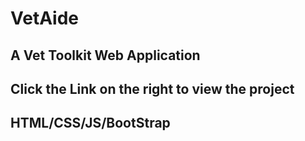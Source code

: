 # VetAide
## A Vet Toolkit Web Application
## Click the Link on the right to view the project
## HTML/CSS/JS/BootStrap
